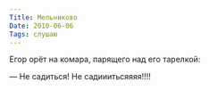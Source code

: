 ```yaml
---
Title: Мельниково
Date: 2010-06-06
Tags: слушаю
---
```


Егор орёт на комара, парящего над его тарелкой:

— Не садиться! Не садииитьсяяяя!!!!